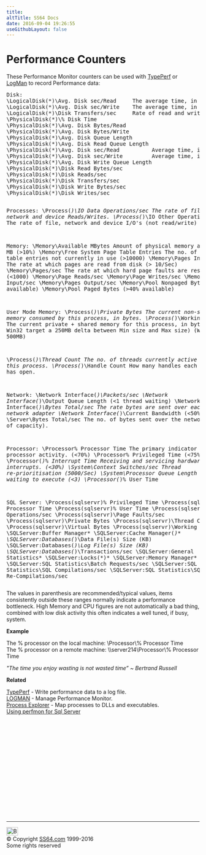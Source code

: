 ```yaml
---
title:
altTitle: SS64 Docs
date: 2016-09-04 19:26:55
useGithubLayout: false
---
```

<!-- #BeginLibraryItem "/Library/head_ntsyntax.lbi" --><!-- #EndLibraryItem --><h1>Performance Counters </h1>
<p>These Performance Monitor counters can be used with <a href="typeperf.html">TypePerf</a> or <a href="logman.html">LogMan</a> to record Performance data:</p>
<pre>Disk:
\LogicalDisk(*)\Avg. Disk sec/Read     The average time, in seconds, to read a block of data
\LogicalDisk(*)\Avg. Disk sec/Write    The average time, in seconds, to write a block of data
\LogicalDisk(*)\Disk Transfers/sec     Rate of read and write operations on the disk (&gt;80/sec)
\PhysicalDisk(*)\% Disk Time
\PhysicalDisk(*)\Avg. Disk Bytes/Read
\PhysicalDisk(*)\Avg. Disk Bytes/Write
\PhysicalDisk(*)\Avg. Disk Queue Length
\PhysicalDisk(*)\Avg. Disk Read Queue Length
\PhysicalDisk(*)\Avg. Disk sec/Read          Average time, in seconds, to read a block of data
\PhysicalDisk(*)\Avg. Disk sec/Write         Average time, in seconds, to write a block of data
\PhysicalDisk(*)\Avg. Disk Write Queue Length
\PhysicalDisk(*)\Disk Read Bytes/sec
\PhysicalDisk(*)\Disk Reads/sec
\PhysicalDisk(*)\Disk Transfers/sec
\PhysicalDisk(*)\Disk Write Bytes/sec
\PhysicalDisk(*)\Disk Writes/sec

Processes:
\Process(*)\IO Data Operations/sec      The rate of file, network and device Reads/Writes.
\Process(*)\IO Other Operations/sec     The rate of file, network and device I/O's (not read/write)

Memory:
\Memory\Available MBytes                Amount of physical memory available MB (&gt;10%)
\Memory\Free System Page Table Entries  The no. of page table entries not currently in use (&gt;10000)
\Memory\Pages Input/sec                 The rate at which pages are read from disk (&gt; 10/Sec)
\Memory\Pages/sec                       The rate at which hard page faults are resolved (&lt;1000)
\Memory\Page Reads/sec
\Memory\Page Writes/sec
\Memory\Pages Input/sec
\Memory\Pages Output/sec
\Memory\Pool Nonpaged Bytes        (&gt;40% available)
\Memory\Pool Paged Bytes           (&gt;40% available)

User Mode Memory:
\Process(*)\Private Bytes  The current non-shared memory consumed by this process, in bytes.
\Process(*)\Working Set    The current private + shared memory for this process, in bytes.
                           (On Win32 target a 250MB delta between Min size and Max size) (Win64 = 500MB)

\Process(*)\Thread Count   The no. of threads currently active in this process.
\Process(*)\Handle Count   How many handles each process has open.

Network:
\Network Interface(*)\Packets/sec
\Network Interface(*)\Output Queue Length  (&lt;1 thread waiting)
\Network Interface(*)\Bytes Total/sec      The rate bytes are sent over each network adapter
\Network Interface(*)\Current Bandwidth    (&lt;50%)
\Server\Bytes Total/sec                    The no. of bytes sent over the network (&lt;50% of capacity). 

Processor:
\Processor\% Processor Time       The primary indicator of processor activity. (&lt;70%) 
\Processor\% Privileged Time      (&lt;75%)
\Processor(*)\% Interrupt Time    Receiving and servicing hardware interrupts. (&lt;30%)
\System\Context Switches/sec      Thread re-prioritisation (5000/Sec)
\System\Processor Queue Length    Threads waiting to execute (&lt;3)
\Processor(*)\% User Time

SQL Server:
\Process(sqlservr)\% Privileged Time
\Process(sqlservr)\% Processor Time
\Process(sqlservr)\% User Time
\Process(sqlservr)\IO Data Operations/sec
\Process(sqlservr)\Page Faults/sec
\Process(sqlservr)\Private Bytes
\Process(sqlservr)\Thread Count
\Process(sqlservr)\Virtual Bytes
\Process(sqlservr)\Working Set
\SQLServer:Buffer Manager\*
\SQLServer:Cache Manager(*)\*
\SQLServer:Databases(*)\Data File(s) Size (KB)
\SQLServer:Databases(*)\Log File(s) Size (KB)
\SQLServer:Databases(*)\Transactions/sec
\SQLServer:General Statistics\*
\SQLServer:Locks(*)\*
\SQLServer:Memory Manager\*
\SQLServer:SQL Statistics\Batch Requests/sec
\SQLServer:SQL Statistics\SQL Compilations/sec
\SQLServer:SQL Statistics\SQL Re-Compilations/sec
</pre>
<p>The values in parenthesis are recommended/typical values, items consistently outside these ranges normally indicate a performance bottleneck. High Memory and CPU figures are not automatically a bad thing, combined with low disk activity this often indicates a well tuned, if busy, system.
</p><p><b>Example</b>
</p><p>The % processor on the local machine: <span class="code">\Processor\% Processor Time<br>
</span>The % processor on a remote machine: <span class="code">\\server214\Processor\% Processor Time</span>
</p><p class="quote"><i>"The time you enjoy wasting is not wasted time” ~ Bertrand Russell</i>
</p><p><b>Related</b>
</p><p><a href="typeperf.html">TypePerf</a> - Write performance data to a log file.<br>
<a href="logman.html">LOGMAN</a> - Manage Performance Monitor.<br>
<a href="http://technet.microsoft.com/en-us/sysinternals/bb896653.aspx">Process Explorer</a> - 
Map processes to DLLs and executables. <br>
<a href="http://www.brentozar.com/archive/2006/12/dba-101-using-perfmon-for-sql-performance-tuning/">Using perfmon for Sql Server</a> 
<!-- #BeginLibraryItem "/Library/foot_nt.lbi" --></p><p>
<!-- windows300 -->
<ins class="adsbygoogle" style="display:inline-block;width:300px;height:250px" data-ad-client="ca-pub-6140977852749469" data-ad-slot="7649547908"></ins>
<script>
(adsbygoogle = window.adsbygoogle || []).push({});
</script></p>
<hr>
<div id="bl" class="footer"><a href="syntax-performance-counters.html#"><img src="../images/top.png" width="30" height="22" alt="Back to the Top"></a></div>
<div id="br" class="footer, tagline">© Copyright <a href="http://ss64.com/">SS64.com</a> 1999-2016<br>
Some rights reserved</div><!-- #EndLibraryItem -->

